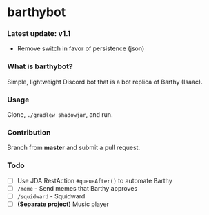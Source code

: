 # barthybot

### Latest update: v1.1

- Remove switch in favor of persistence (json)

### What is barthybot?

Simple, lightweight Discord bot that is a bot replica of Barthy (Isaac).

### Usage

Clone, `./gradlew shadowjar`, and run.

### Contribution

Branch from **master** and submit a pull request.

### Todo

- [ ] Use JDA RestAction `#queueAfter()` to automate Barthy
- [ ] `/meme` - Send memes that Barthy approves
- [ ] `/squidward` - Squidward
- [ ] **(Separate project)** Music player
